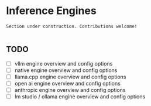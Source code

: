 # Inference Engines

```{attention}
Section under construction. Contributions welcome!
```

```{include} ../../api/summary/inference_engines.md
```

## TODO

- [ ] vllm engine overview and config options
- [ ] native engine overview and config options
- [ ] llama.cpp engine overview and config options
- [ ] open ai engine overview and config options
- [ ] anthropic engine overview and config options
- [ ] lm studio / ollama engine overview and config options
